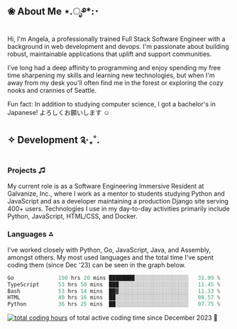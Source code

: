 ## ❀ About Me ⋆.ೃ࿔*:･

Hi, I'm Angela, a professionally trained Full Stack Software Engineer with a background in web development and devops. I'm passionate about building robust, maintainable applications that uplift and support communities.

I've long had a deep affinity to programming and enjoy spending my free time sharpening my skills and learning new technologies, but when I'm away from my desk you'll often find me in the forest or exploring the cozy nooks and crannies of Seattle.

Fun fact: In addition to studying computer science, I got a bachelor's in Japanese! よろしくお願いします ☺

## ✧ Development ༉‧₊˚.

### Projects ♫
My current role is as a Software Engineering Immersive Resident at Galvanize, Inc., where I work as a mentor to students studying Python and JavaScript and as a developer maintaining a production Django site serving 400+ users. Technologies I use in my day-to-day activities primarily include Python, JavaScript, HTML/CSS, and Docker.

### Languages ⁂

I've worked closely with Python, Go, JavaScript, Java, and Assembly, amongst others. My most used languages and the total time I've spent coding them (since Dec '23) can be seen in the graph below.
<!--START_SECTION:waka-->

```go
Go              150 hrs 20 mins ████████░░░░░░░░░░░░░░░░░   31.99 %
TypeScript      53 hrs 50 mins  ███░░░░░░░░░░░░░░░░░░░░░░   11.45 %
Bash            53 hrs 14 mins  ██▓░░░░░░░░░░░░░░░░░░░░░░   11.33 %
HTML            40 hrs 16 mins  ██░░░░░░░░░░░░░░░░░░░░░░░   08.57 %
Python          36 hrs 25 mins  ██░░░░░░░░░░░░░░░░░░░░░░░   07.75 %
```

<!--END_SECTION:waka--> 
<a href="https://wakatime.com/@018c1e94-8745-411f-aea1-f33be044d952"><img src="https://wakatime.com/badge/user/018c1e94-8745-411f-aea1-f33be044d952.svg?style=flat-square" alt="total coding hours" /></a> of total active coding time since December 2023 💠<br>

<!--
<div id="tech" align="center">
  <img src="https://github.com/devicons/devicon/blob/24f2a9e2a16401e681583ae7a494fad71df03fce/icons/axios/axios-plain-wordmark.svg" width="50" height="50" alt="Axios Logo" title="Axios">
  &nbsp;
  <img src="https://github.com/devicons/devicon/blob/55609aa5bd817ff167afce0d965585c92040787a/icons/bootstrap/bootstrap-original-wordmark.svg" width="50" height="50" alt="Bootstrap Logo" title="Bootstrap">
  &nbsp;
  <img src="https://github.com/devicons/devicon/blob/55609aa5bd817ff167afce0d965585c92040787a/icons/confluence/confluence-original-wordmark.svg" width="50" height="50" alt="Confluence Logo" title="Confluence">
  &nbsp;
  <img src="https://github.com/devicons/devicon/blob/55609aa5bd817ff167afce0d965585c92040787a/icons/css3/css3-original-wordmark.svg" width="50" height="50" alt="CSS3 Logo" title="CSS3">
  &nbsp;
  <img src="https://github.com/devicons/devicon/blob/55609aa5bd817ff167afce0d965585c92040787a/icons/django/django-plain-wordmark.svg" width="50" height="50" alt="Django Logo" title="Django">
  &nbsp;
  <img src="https://github.com/devicons/devicon/blob/55609aa5bd817ff167afce0d965585c92040787a/icons/docker/docker-original-wordmark.svg" width="50" height="50" alt="Docker Logo" title="Docker">
  &nbsp;
  <img src="https://github.com/devicons/devicon/blob/55609aa5bd817ff167afce0d965585c92040787a/icons/eslint/eslint-original-wordmark.svg" width="50" height="50" alt="ESLint Logo" title="ESLint">
  &nbsp;
  <img src="https://github.com/devicons/devicon/blob/55609aa5bd817ff167afce0d965585c92040787a/icons/fastapi/fastapi-original-wordmark.svg" width="50" height="50" alt="FastAPI Logo" title="FastAPI">
  &nbsp;
  <img src="https://github.com/devicons/devicon/blob/55609aa5bd817ff167afce0d965585c92040787a/icons/figma/figma-original.svg" width="50" height="50" alt="Figma Logo" title="Figma">
  &nbsp;
  <img src="https://github.com/devicons/devicon/blob/55609aa5bd817ff167afce0d965585c92040787a/icons/go/go-original-wordmark.svg" width="50" height="50" alt="Go Logo" title="Go">
  &nbsp;
  <img src="https://github.com/devicons/devicon/blob/55609aa5bd817ff167afce0d965585c92040787a/icons/html5/html5-original-wordmark.svg" width="50" height="50" alt="HTML5 Logo" title="HTML5">
  &nbsp;
  <img src="https://github.com/devicons/devicon/blob/55609aa5bd817ff167afce0d965585c92040787a/icons/javascript/javascript-original.svg" width="50" height="50" alt="JavaScript Logo" title="JavaScript">
  &nbsp;
  <img src="https://github.com/devicons/devicon/blob/55609aa5bd817ff167afce0d965585c92040787a/icons/jira/jira-original-wordmark.svg" width="50" height="50" alt="Jira Logo" title="Jira">
  &nbsp;
  <img src="https://github.com/devicons/devicon/blob/55609aa5bd817ff167afce0d965585c92040787a/icons/k3s/k3s-original-wordmark.svg" width="50" height="50" alt="k3s Logo" title="k3s">
  &nbsp;
  <img src="https://github.com/devicons/devicon/blob/55609aa5bd817ff167afce0d965585c92040787a/icons/linux/linux-original.svg" width="50" height="50" alt="Linux Logo" title="Linux">
  &nbsp;
  <img src="https://github.com/devicons/devicon/blob/55609aa5bd817ff167afce0d965585c92040787a/icons/markdown/markdown-original.svg" width="50" height="50" alt="Markdown Logo" title="Markdown">
  &nbsp;
  <img src="https://github.com/devicons/devicon/blob/55609aa5bd817ff167afce0d965585c92040787a/icons/materialui/materialui-original.svg" width="50" height="50" alt="MaterialUI Logo" title="MaterialUI">
  &nbsp;
  <img src="https://github.com/devicons/devicon/blob/55609aa5bd817ff167afce0d965585c92040787a/icons/mongodb/mongodb-original-wordmark.svg" width="50" height="50" alt="MongoDB Logo" title="MongoDB">
  &nbsp;
  <img src="https://github.com/devicons/devicon/blob/55609aa5bd817ff167afce0d965585c92040787a/icons/npm/npm-original-wordmark.svg" width="50" height="50" alt="npm Logo" title="npm">
  &nbsp;
  <img src="https://github.com/devicons/devicon/blob/24f2a9e2a16401e681583ae7a494fad71df03fce/icons/oauth/oauth-original.svg" width="50" height="50" alt="OAuth Logo" title="OAuth">
  &nbsp;
  <img src="https://github.com/devicons/devicon/blob/24f2a9e2a16401e681583ae7a494fad71df03fce/icons/openapi/openapi-original-wordmark.svg" width="50" height="50" alt="OpenAPI Logo" title="OpenAPI">
  &nbsp;
  <img src="https://github.com/devicons/devicon/blob/55609aa5bd817ff167afce0d965585c92040787a/icons/postgresql/postgresql-original-wordmark.svg" width="50" height="50" alt="PostgreSQL Logo" title="PostgreSQL">
  &nbsp;
  <img src="https://github.com/devicons/devicon/blob/55609aa5bd817ff167afce0d965585c92040787a/icons/pytest/pytest-original-wordmark.svg" width="50" height="50" alt="Pytest Logo" title="Pytest">
  &nbsp;
  <img src="https://github.com/devicons/devicon/blob/55609aa5bd817ff167afce0d965585c92040787a/icons/python/python-original-wordmark.svg" width="50" height="50" alt="Python Logo" title="Python">
  &nbsp;
  <img src="https://github.com/devicons/devicon/blob/55609aa5bd817ff167afce0d965585c92040787a/icons/react/react-original-wordmark.svg" width="50" height="50" alt="React Logo" title="React">
  &nbsp;
  <img src="https://github.com/devicons/devicon/blob/55609aa5bd817ff167afce0d965585c92040787a/icons/redux/redux-original.svg" width="50" height="50" alt="Redux Logo" title="Redux">
  &nbsp;
  <img src="https://github.com/devicons/devicon/blob/55609aa5bd817ff167afce0d965585c92040787a/icons/typescript/typescript-original.svg" width="50" height="50" alt="TypeScript Logo" title="TypeScript">
  &nbsp;
  <img src="https://github.com/devicons/devicon/blob/55609aa5bd817ff167afce0d965585c92040787a/icons/ubuntu/ubuntu-plain-wordmark.svg" width="50" height="50" alt="Ubuntu Logo" title="Ubuntu">
  &nbsp;
  <img src="https://github.com/devicons/devicon/blob/55609aa5bd817ff167afce0d965585c92040787a/icons/vscode/vscode-original-wordmark.svg" width="50" height="50" alt="VSCode Logo" title="VSCode">
</div>
-->

